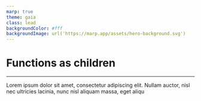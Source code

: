 ```yaml
---
marp: true
theme: gaia
class: lead
backgroundColor: #fff
backgroundImage: url('https://marp.app/assets/hero-background.svg')
---
```


# Functions as children

---

Lorem ipsum dolor sit amet, consectetur adipiscing elit. Nullam auctor, nisl nec ultricies lacinia, nunc nisl aliquam massa, eget aliqu
